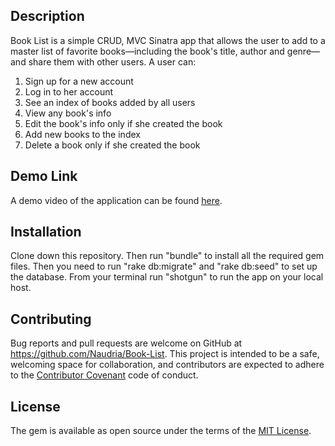 ## Description

Book List is a simple CRUD, MVC Sinatra app that allows the user to add to a master list of favorite books—including the book's title, author and genre—and share them with other users. A user can:

1. Sign up for a new account
2. Log in to her account
3. See an index of books added by all users
4. View any book's info
5. Edit the book's info only if she created the book
6. Add new books to the index
7. Delete a book only if she created the book


## Demo Link
A demo video of the application can be found [here](https://youtu.be/PpKxeXdeWNc).

## Installation

Clone down this repository. Then run "bundle" to install all the required gem files. Then you need to run "rake db:migrate" and "rake db:seed" to set up the database. From your terminal run "shotgun" to run the app on your local host.

## Contributing

Bug reports and pull requests are welcome on GitHub at https://github.com/Naudria/Book-List. This project is intended to be a safe, welcoming space for collaboration, and contributors are expected to adhere to the [Contributor Covenant](http://contributor-covenant.org) code of conduct.

## License

The gem is available as open source under the terms of the [MIT License](https://opensource.org/licenses/MIT).
